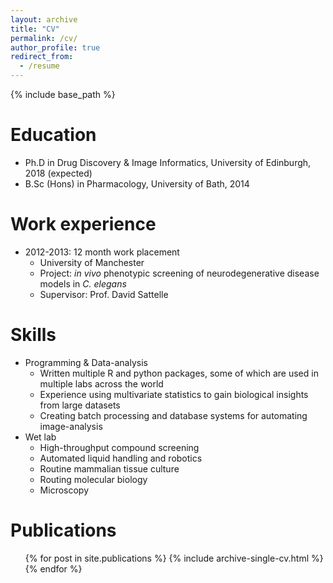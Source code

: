 ```yaml
---
layout: archive
title: "CV"
permalink: /cv/
author_profile: true
redirect_from:
  - /resume
---
```


{% include base_path %}

Education
======

* Ph.D in Drug Discovery & Image Informatics, University of Edinburgh, 2018 (expected)
* B.Sc (Hons) in Pharmacology, University of Bath, 2014

Work experience
======

* 2012-2013: 12 month work placement
  * University of Manchester
  * Project: *in vivo* phenotypic screening of neurodegenerative disease models in *C. elegans*
  * Supervisor: Prof. David Sattelle
  
Skills
======

* Programming & Data-analysis
  * Written multiple R and python packages, some of which are used in multiple labs across the world
  * Experience using multivariate statistics to gain biological insights from large datasets
  * Creating batch processing and database systems for automating image-analysis
* Wet lab
  * High-throughput compound screening
  * Automated liquid handling and robotics
  * Routine mammalian tissue culture
  * Routing molecular biology
  * Microscopy

Publications
======

  <ul>{% for post in site.publications %}
    {% include archive-single-cv.html %}
  {% endfor %}</ul>
  
